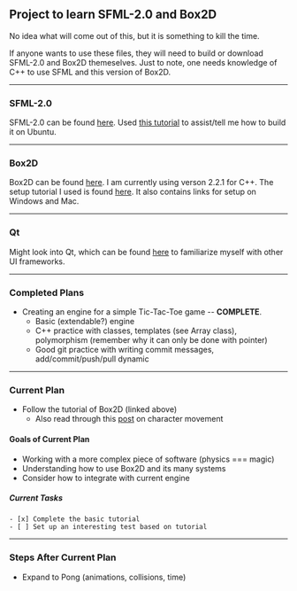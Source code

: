 ## Project to learn SFML-2.0 and Box2D ##

No idea what will come out of this, but it is something to kill the time.

If anyone wants to use these files, they will need to build or download SFML-2.0 and Box2D themeselves.
Just to note, one needs knowledge of C++ to use SFML and this version of Box2D.

---
### SFML-2.0 ###

SFML-2.0 can be found [here](http://www.sfml-dev.org/download/sfml/2.0/).
Used [this tutorial](http://sfmlcoder.wordpress.com/2011/08/16/building-sfml-2-0-with-make-for-gcc/) to assist/tell me how to build it on Ubuntu.

---
### Box2D ###

Box2D can be found [here](https://code.google.com/p/box2d/). I am currently using verson 2.2.1 for C++.
The setup tutorial I used is found [here](http://www.iforce2d.net/b2dtut/setup-linux). It also contains links for setup on Windows and Mac.

---
### Qt ###

Might look into Qt, which can be found [here](http://qt-project.org/) to familiarize myself with other UI frameworks.

---
### Completed Plans ###

- Creating an engine for a simple Tic-Tac-Toe game -- **COMPLETE**.
  - Basic (extendable?) engine
  - C++ practice with classes, templates (see Array class), polymorphism (remember why it can only be done with pointer)
  - Good git practice with writing commit messages, add/commit/push/pull dynamic

---
### Current Plan ###

- Follow the tutorial of Box2D (linked above)
  - Also read through this [post](http://buildnewgames.com/2d-platformer-character-movement/) on character movement

#### Goals of Current Plan ####

- Working with a more complex piece of software (physics === magic)
- Understanding how to use Box2D and its many systems
- Consider how to integrate with current engine

##### Current Tasks #####
```
- [x] Complete the basic tutorial
- [ ] Set up an interesting test based on tutorial
```
---
### Steps After Current Plan ###
- Expand to Pong (animations, collisions, time)
